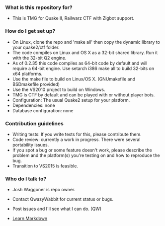 ### What is this repository for? ###

* This is TMG for Quake II, Railwarz CTF with Zigbot support.

### How do I get set up? ###

* On Linux, clone the repo and 'make all' then copy the dynamic library to your quake2/ctf folder. 
* The code compiles on Linux and OS X as a 32-bit shared library. Run it with the 32-bit Q2 engine. 
* As of 0.2.35 this code compiles as 64-bit code by default and will require a 64-bit engine.
  Use setarch i386 make all to build 32-bits on x64 platforms.
* Use the make file to build on Linux/OS X. (GNUmakefile and BSDmakefile provided)
* Use the VS2010 project to build on Windows.
* TMG is CTF by default and can be played with or without player bots.
* Configuration: The usual Quake2 setup for your platform.
* Dependencies: none
* Database configuration: none

### Contribution guidelines ###

* Writing tests: If you write tests for this, please contribute them. 
* Code review: currently a work in progress. There were several portability issues.
* If you spot a bug or some feature doesn't work, please describe the problem and the platform(s) you're testing on and how to reproduce the bug.
* Transition to VS2015 is feasible. 

### Who do I talk to? ###

* Josh Waggoner is repo owner. 
* Contact QwazyWabbit for current status or bugs. 
* Post issues and I'll see what I can do. (QW)

* [Learn Markdown](https://bitbucket.org/tutorials/markdowndemo)